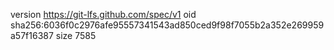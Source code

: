 version https://git-lfs.github.com/spec/v1
oid sha256:6036f0c2976afe95557341543ad850ced9f98f7055b2a352e269959a57f16387
size 7585
